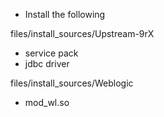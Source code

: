- Install the following

files/install_sources/Upstream-9rX
+ service pack
+ jdbc driver

files/install_sources/Weblogic
+ mod_wl.so

